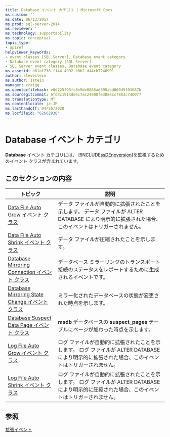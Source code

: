 ```yaml
---
title: Database イベント カテゴリ | Microsoft Docs
ms.custom: ''
ms.date: 06/13/2017
ms.prod: sql-server-2014
ms.reviewer: ''
ms.technology: supportability
ms.topic: conceptual
topic_type:
- apiref
helpviewer_keywords:
- event classes [SQL Server], Database event category
- Database event category [SQL Server]
- SQL Server event classes, Database event category
ms.assetid: b61af738-f144-4992-b0b2-d44cb7240991
author: stevestein
ms.author: sstein
manager: craigg
ms.openlocfilehash: e0d725f95fc8e9de0865ad895abd860d5f03687b
ms.sourcegitcommit: 6fd8c1914de4c7ac24900fe388ecc7883c740077
ms.translationtype: MT
ms.contentlocale: ja-JP
ms.lasthandoff: 04/26/2020
ms.locfileid: "62662930"
---
```

# <a name="database-event-category"></a>Database イベント カテゴリ
  **Database** イベント カテゴリには、 [!INCLUDE[ssDEnoversion](../../includes/ssdenoversion-md.md)]を監視するためのイベント クラスが含まれています。  
  
## <a name="in-this-section"></a>このセクションの内容  
  
|トピック|説明|  
|-----------|-----------------|  
|[Data File Auto Grow イベント クラス](data-file-auto-grow-event-class.md)|データ ファイルが自動的に拡張されたことを示します。 データ ファイルが ALTER DATABASE により明示的に拡張された場合、このイベントはトリガーされません。|  
|[Data File Auto Shrink イベント クラス](data-file-auto-shrink-event-class.md)|データ ファイルが圧縮されたことを示します。|  
|[Database Mirroring Connection イベント クラス](database-mirroring-connection-event-class.md)|データベース ミラーリングのトランスポート接続のステータスをレポートするために生成されるイベントです。|  
|[Database Mirroring State Change イベント クラス](database-mirroring-state-change-event-class.md)|ミラー化されたデータベースの状態が変更された時点を示します。|  
|[Database Suspect Data Page イベント クラス](database-suspect-data-page-event-class.md)|**msdb** データベースの **suspect_pages** テーブルにページが加わった時点を示します。|  
|[Log File Auto Grow イベント クラス](log-file-auto-grow-event-class.md)|ログ ファイルが自動的に拡張されたことを示します。 ログ ファイルが ALTER DATABASE により明示的に拡張された場合、このイベントはトリガーされません。|  
|[Log File Auto Shrink イベント クラス](log-file-auto-shrink-event-class.md)|ログ ファイルが自動的に拡張されたことを示します。 ログ ファイルが ALTER DATABASE により明示的に圧縮された場合、このイベントはトリガーされません。|  
  
## <a name="see-also"></a>参照  
 [拡張イベント](../extended-events/extended-events.md)  
  
  
